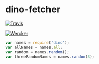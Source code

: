 # dino-fetcher

[![Travis](https://img.shields.io/travis/nuwn/dino-fetcher.svg?maxAge=2592000)](build)

[![Wercker](https://img.shields.io/wercker/ci/nuwn/dino-fetcher.svg?maxAge=2592000)](build)

```javascript
var names = require('dino');
var allNames = names.all;
var random = names.random();
var threeRandomNames = names.random(3);


```